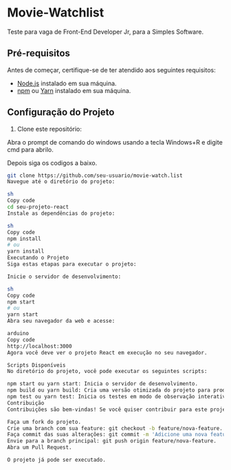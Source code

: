 # Movie-Watchlist

Teste para vaga de Front-End Developer Jr, para a Simples Software.


## Pré-requisitos

Antes de começar, certifique-se de ter atendido aos seguintes requisitos:

- [Node.js](https://nodejs.org/) instalado em sua máquina.
- [npm](https://www.npmjs.com/) ou [Yarn](https://yarnpkg.com/) instalado em sua máquina.

## Configuração do Projeto

1. Clone este repositório:

Abra o prompt de comando do windows usando a tecla Windows+R e digite cmd para abrilo.

Depois siga os codigos a baixo.

   ```sh
   git clone https://github.com/seu-usuario/movie-watch.list
Navegue até o diretório do projeto:

sh
Copy code
cd seu-projeto-react
Instale as dependências do projeto:

sh
Copy code
npm install
# ou
yarn install
Executando o Projeto
Siga estas etapas para executar o projeto:

Inicie o servidor de desenvolvimento:

sh
Copy code
npm start
# ou
yarn start
Abra seu navegador da web e acesse:

arduino
Copy code
http://localhost:3000
Agora você deve ver o projeto React em execução no seu navegador.

Scripts Disponíveis
No diretório do projeto, você pode executar os seguintes scripts:

npm start ou yarn start: Inicia o servidor de desenvolvimento.
npm build ou yarn build: Cria uma versão otimizada do projeto para produção.
npm test ou yarn test: Inicia os testes em modo de observação interativo.
Contribuição
Contribuições são bem-vindas! Se você quiser contribuir para este projeto, siga estas etapas:

Faça um fork do projeto.
Crie uma branch com sua feature: git checkout -b feature/nova-feature.
Faça commit das suas alterações: git commit -m 'Adicione uma nova feature'.
Envie para a branch principal: git push origin feature/nova-feature.
Abra um Pull Request.

O projeto já pode ser executado.


